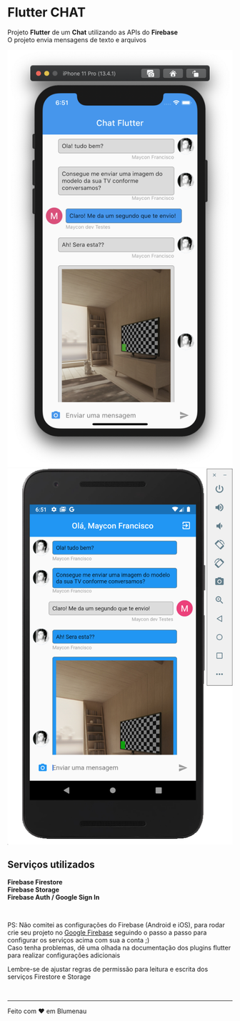 # Flutter CHAT

Projeto **Flutter** de um **Chat** utilizando as APIs do **Firebase** \
O projeto envia mensagens de texto e arquivos

![Imagem do App Chat Flutter iOS](https://raw.githubusercontent.com/mayconfrancisco/chat-flutter-firebase/master/imgs_git/chat_flutter_ios.png)
![Imagem do App Chat Flutter Android](https://raw.githubusercontent.com/mayconfrancisco/chat-flutter-firebase/master/imgs_git/chat_flutter_android.png)

## Serviços utilizados
**Firebase Firestore** </br>
**Firebase Storage** </br>
**Firebase Auth / Google Sign In**

</br>

PS: Não comitei as configurações do Firebase (Android e iOS), para rodar crie seu projeto no [Google Firebase](http://firebase.google.com/) seguindo o passo a passo para configurar os serviços acima com sua a conta ;) \
Caso tenha problemas, dê uma olhada na documentação dos plugins flutter para realizar configurações adicionais 

Lembre-se de ajustar regras de permissão para leitura e escrita dos serviços Firestore e Storage

</br>

---

Feito com ♥ em Blumenau
